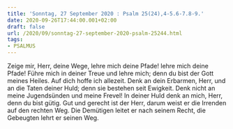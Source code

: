 ```yaml
---
title: 'Sonntag, 27 September 2020 : Psalm 25(24),4-5.6-7.8-9.'
date: 2020-09-26T17:44:00.001+02:00
draft: false
url: /2020/09/sonntag-27-september-2020-psalm-25244.html
tags: 
- PSALMUS
---
```


Zeige mir, Herr, deine Wege, lehre mich deine Pfade! lehre mich deine Pfade! Führe mich in deiner Treue und lehre mich; denn du bist der Gott meines Heiles. Auf dich hoffe ich allezeit. Denk an dein Erbarmen, Herr, und an die Taten deiner Huld; denn sie bestehen seit Ewigkeit. Denk nicht an meine Jugendsünden und meine Frevel! In deiner Huld denk an mich, Herr, denn du bist gütig. Gut und gerecht ist der Herr, darum weist er die Irrenden auf den rechten Weg. Die Demütigen leitet er nach seinem Recht, die Gebeugten lehrt er seinen Weg.
